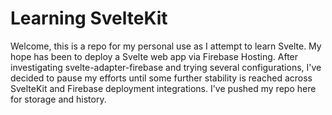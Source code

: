 # Learning SvelteKit

Welcome, this is a repo for my personal use as I attempt to learn Svelte. My hope has been to deploy a Svelte web app via Firebase Hosting. After investigating svelte-adapter-firebase and trying several configurations, I've decided to pause my efforts until some further stability is reached across SvelteKit and Firebase deployment integrations. I've pushed my repo here for storage and history.